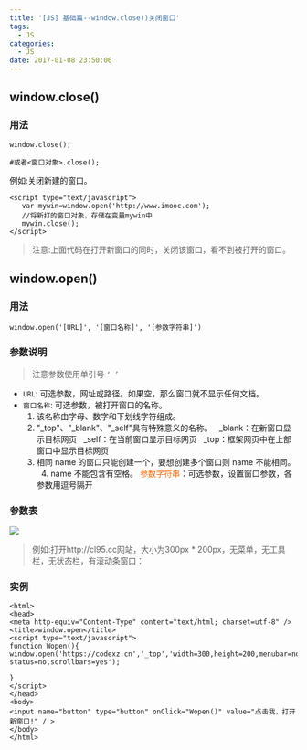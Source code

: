```yaml
---
title: '[JS] 基础篇--window.close()关闭窗口'
tags:
  - JS
categories:
  - JS
date: 2017-01-08 23:50:06
---
```

## window.close()
### 用法

	window.close();
	
	#或者<窗口对象>.close(); 


例如:关闭新建的窗口。
	
	<script type="text/javascript">
	   var mywin=window.open('http://www.imooc.com');
	   //将新打的窗口对象，存储在变量mywin中
	   mywin.close();
	</script>
> 注意:上面代码在打开新窗口的同时，关闭该窗口，看不到被打开的窗口。



## window.open()

### 用法
	
	window.open('[URL]', '[窗口名称]', '[参数字符串]')
### 参数说明
> 注意参数使用单引号 `‘ ’`
- `URL`: 可选参数，网址或路径。如果空，那么窗口就不显示任何文档。
- `窗口名称`: 可选参数，被打开窗口的名称。
    1. 该名称由字母、数字和下划线字符组成。
    2. "_top"、"_blank"、"_self"具有特殊意义的名称。
       _blank：在新窗口显示目标网页
       _self：在当前窗口显示目标网页
       _top：框架网页中在上部窗口中显示目标网页
    3. 相同 name 的窗口只能创建一个，要想创建多个窗口则 name 不能相同。
    4. name 不能包含有空格。
    <span style="color: #ff6600;">参数字符串</span>：可选参数，设置窗口参数，各参数用逗号隔开
### 参数表

![](http://oic1wftgk.bkt.clouddn.com/wp-content/uploads/window-option.jpg)


> 例如:打开http://cl95.cc网站，大小为300px * 200px，无菜单，无工具栏，无状态栏，有滚动条窗口：

### 实例
	<html>
	<head>
	<meta http-equiv="Content-Type" content="text/html; charset=utf-8" />
	<title>window.open</title>
	<script type="text/javascript">
	function Wopen(){
	window.open('https://codexz.cn','_top','width=300,height=200,menubar=no,toolbar=no, status=no,scrollbars=yes');
	
	}
	</script>
	</head>
	<body>
	<input name="button" type="button" onClick="Wopen()" value="点击我，打开新窗口!" / >
	</body>
	</html>
